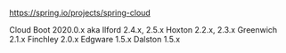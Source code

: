 https://spring.io/projects/spring-cloud

Cloud                 Boot
2020.0.x aka Ilford   2.4.x, 2.5.x
Hoxton                2.2.x, 2.3.x
Greenwich             2.1.x
Finchley              2.0.x
Edgware               1.5.x
Dalston               1.5.x
